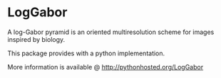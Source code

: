 LogGabor
========

A log-Gabor pyramid is an oriented multiresolution scheme for images inspired by biology.

This package provides with a python implementation.

More information is available @ http://pythonhosted.org/LogGabor
